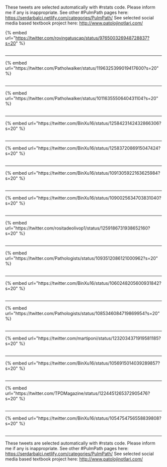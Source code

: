 

These tweets are selected automatically with #rstats code. Please inform me if any is inappropriate.
See other #PulmPath pages here: https://serdarbalci.netlify.com/categories/PulmPath/ 
See selected social media based textbook project here: http://www.patolojinotlari.com/

{% embed url="https://twitter.com/rovingatuscap/status/976500326948728837?s=20" %}<br>
<br>
<hr>
{% embed url="https://twitter.com/Patholwalker/status/1196325399019417600?s=20" %}<br>
<br>
<hr>
{% embed url="https://twitter.com/Patholwalker/status/1011635550640431104?s=20" %}<br>
<br>
<hr>
{% embed url="https://twitter.com/BinXu16/status/1258423142432866306?s=20" %}<br>
<br>
<hr>
{% embed url="https://twitter.com/BinXu16/status/1258372086915047424?s=20" %}<br>
<br>
<hr>
{% embed url="https://twitter.com/BinXu16/status/1091305922163625984?s=20" %}<br>
<br>
<hr>
{% embed url="https://twitter.com/BinXu16/status/1090025634703831040?s=20" %}<br>
<br>
<hr>
{% embed url="https://twitter.com/rositadeolivop1/status/1259186731938652160?s=20" %}<br>
<br>
<hr>
{% embed url="https://twitter.com/Pathologists/status/1093512086121000962?s=20" %}<br>
<br>
<hr>
{% embed url="https://twitter.com/BinXu16/status/1060248205600931842?s=20" %}<br>
<br>
<hr>
{% embed url="https://twitter.com/Pathologists/status/1085346084719869954?s=20" %}<br>
<br>
<hr>
{% embed url="https://twitter.com/martiponi/status/1232034371919581185?s=20" %}<br>
<br>
<hr>
{% embed url="https://twitter.com/BinXu16/status/1056915014039289857?s=20" %}<br>
<br>
<hr>
{% embed url="https://twitter.com/TPDMagazine/status/1224451265372905476?s=20" %}<br>
<br>
<hr>
{% embed url="https://twitter.com/BinXu16/status/1054754756558839808?s=20" %}<br>
<br>
<hr>


These tweets are selected automatically with #rstats code. Please inform me if any is inappropriate.
See other #PulmPath pages here: https://serdarbalci.netlify.com/categories/PulmPath/ 
See selected social media based textbook project here: http://www.patolojinotlari.com/
